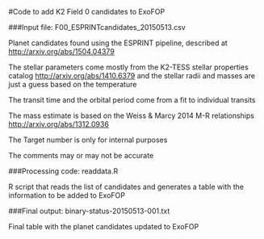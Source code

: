 #Code to add K2 Field 0 candidates to ExoFOP

###Input file: F00_ESPRINTcandidates_20150513.csv

Planet candidates  found using the ESPRINT pipeline, described at
http://arxiv.org/abs/1504.04379

The stellar parameters come mostly from the K2-TESS stellar properties catalog
http://arxiv.org/abs/1410.6379
and the stellar radii and masses are just a guess based on the temperature

The transit time and the orbital period come from a fit to individual
transits

The mass estimate is based on the Weiss & Marcy 2014 M-R relationships
http://arxiv.org/abs/1312.0936

The Target number is only for internal purposes

The comments may or may not be accurate

###Processing code: readdata.R

R script that reads the list of candidates and generates a table with
the information to be added to ExoFOP

###Final output: binary-status-20150513-001.txt

Final table with the planet candidates updated to ExoFOP


